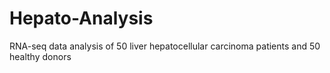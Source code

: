 # Hepato-Analysis
RNA-seq data analysis of 50 liver hepatocellular carcinoma patients and 50 healthy donors
